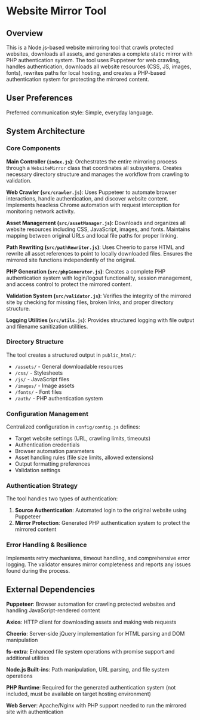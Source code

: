 # Website Mirror Tool

## Overview

This is a Node.js-based website mirroring tool that crawls protected websites, downloads all assets, and generates a complete static mirror with PHP authentication system. The tool uses Puppeteer for web crawling, handles authentication, downloads all website resources (CSS, JS, images, fonts), rewrites paths for local hosting, and creates a PHP-based authentication system for protecting the mirrored content.

## User Preferences

Preferred communication style: Simple, everyday language.

## System Architecture

### Core Components

**Main Controller (`index.js`)**: Orchestrates the entire mirroring process through a `WebsiteMirror` class that coordinates all subsystems. Creates necessary directory structure and manages the workflow from crawling to validation.

**Web Crawler (`src/crawler.js`)**: Uses Puppeteer to automate browser interactions, handle authentication, and discover website content. Implements headless Chrome automation with request interception for monitoring network activity.

**Asset Management (`src/assetManager.js`)**: Downloads and organizes all website resources including CSS, JavaScript, images, and fonts. Maintains mapping between original URLs and local file paths for proper linking.

**Path Rewriting (`src/pathRewriter.js`)**: Uses Cheerio to parse HTML and rewrite all asset references to point to locally downloaded files. Ensures the mirrored site functions independently of the original.

**PHP Generation (`src/phpGenerator.js`)**: Creates a complete PHP authentication system with login/logout functionality, session management, and access control to protect the mirrored content.

**Validation System (`src/validator.js`)**: Verifies the integrity of the mirrored site by checking for missing files, broken links, and proper directory structure.

**Logging Utilities (`src/utils.js`)**: Provides structured logging with file output and filename sanitization utilities.

### Directory Structure

The tool creates a structured output in `public_html/`:
- `/assets/` - General downloadable resources
- `/css/` - Stylesheets
- `/js/` - JavaScript files  
- `/images/` - Image assets
- `/fonts/` - Font files
- `/auth/` - PHP authentication system

### Configuration Management

Centralized configuration in `config/config.js` defines:
- Target website settings (URL, crawling limits, timeouts)
- Authentication credentials
- Browser automation parameters
- Asset handling rules (file size limits, allowed extensions)
- Output formatting preferences
- Validation settings

### Authentication Strategy

The tool handles two types of authentication:
1. **Source Authentication**: Automated login to the original website using Puppeteer
2. **Mirror Protection**: Generated PHP authentication system to protect the mirrored content

### Error Handling & Resilience

Implements retry mechanisms, timeout handling, and comprehensive error logging. The validator ensures mirror completeness and reports any issues found during the process.

## External Dependencies

**Puppeteer**: Browser automation for crawling protected websites and handling JavaScript-rendered content

**Axios**: HTTP client for downloading assets and making web requests

**Cheerio**: Server-side jQuery implementation for HTML parsing and DOM manipulation

**fs-extra**: Enhanced file system operations with promise support and additional utilities

**Node.js Built-ins**: Path manipulation, URL parsing, and file system operations

**PHP Runtime**: Required for the generated authentication system (not included, must be available on target hosting environment)

**Web Server**: Apache/Nginx with PHP support needed to run the mirrored site with authentication